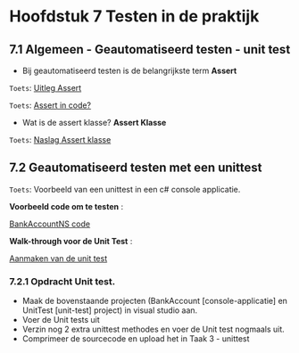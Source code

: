 # Hoofdstuk 7 Testen in de praktijk

## 7.1 Algemeen - Geautomatiseerd testen - unit test

- Bij geautomatiseerd testen is de belangrijkste term __Assert__

``Toets``: <a href="https://elo.kw1c.nl/CMS/Studie/811%20ICT-Academie/811%20VakkenInhoud/%5BB.06%20BEH%5D%20Onderhoud%20en%20beheer/Productie/04.%20Aanvullend/124398_02_02_BC30_Assertions.mp4" target="_new">Uitleg Assert</a>

``Toets``: <a href="https://elo.kw1c.nl/CMS/Studie/811%20ICT-Academie/811%20VakkenInhoud/%5BB.06%20BEH%5D%20Onderhoud%20en%20beheer/Productie/04.%20Aanvullend/124398_02_03_BC30_AssertCode.mp4" target="_new">Assert in code?</a>


- Wat is de assert klasse?
__Assert Klasse__

``Toets``: <a href="https://msdn.microsoft.com/en-us/library/microsoft.visualstudio.testtools.unittesting.assert.aspx" target="_blank">Naslag Assert klasse</a>


## 7.2 Geautomatiseerd testen met een unittest

``Toets``: Voorbeeld van een unittest in een c# console applicatie.

__Voorbeeld code om te testen__ :

  <a href="https://docs.microsoft.com/nl-nl/visualstudio/test/sample-project-for-creating-unit-tests" target="_blank">BankAccountNS code</a>

__Walk-through voor de Unit Test__ :

  <a href="https://docs.microsoft.com/nl-nl/visualstudio/test/walkthrough-creating-and-running-unit-tests-for-managed-code" target="_blank">Aanmaken van de unit test</a>


### 7.2.1 Opdracht Unit test. 

- Maak de bovenstaande projecten (BankAccount [console-applicatie] en UnitTest [unit-test]  project) in visual studio aan.
- Voer de Unit tests uit
- Verzin nog 2 extra unittest methodes en voer de Unit test nogmaals uit.
- Comprimeer de sourcecode en upload het in Taak 3 - unittest

